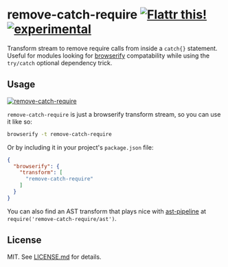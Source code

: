 # remove-catch-require [![Flattr this!](https://api.flattr.com/button/flattr-badge-large.png)](https://flattr.com/submit/auto?user_id=hughskennedy&url=http://github.com/hughsk/remove-catch-require&title=remove-catch-require&description=hughsk/remove-catch-require%20on%20GitHub&language=en_GB&tags=flattr,github,javascript&category=software)[![experimental](http://hughsk.github.io/stability-badges/dist/experimental.svg)](http://github.com/hughsk/stability-badges) #

Transform stream to remove require calls from inside a `catch{}` statement.
Useful for modules looking for [browserify](http://browserify.org/)
compatability while using the `try/catch` optional dependency trick.

## Usage ##

[![remove-catch-require](https://nodei.co/npm/remove-catch-require.png?mini=true)](https://nodei.co/npm/remove-catch-require)

`remove-catch-require` is just a browserify transform stream, so you can use it
like so:

``` bash
browserify -t remove-catch-require
```

Or by including it in your project's `package.json` file:

``` json
{
  "browserify": {
    "transform": [
      "remove-catch-require"
    ]
  }
}
```

You can also find an AST transform that plays nice with
[ast-pipeline](http://github.com/hughsk/ast-pipeline) at
`require('remove-catch-require/ast')`.

## License ##

MIT. See [LICENSE.md](http://github.com/hughsk/remove-catch-require/blob/master/LICENSE.md) for details.

